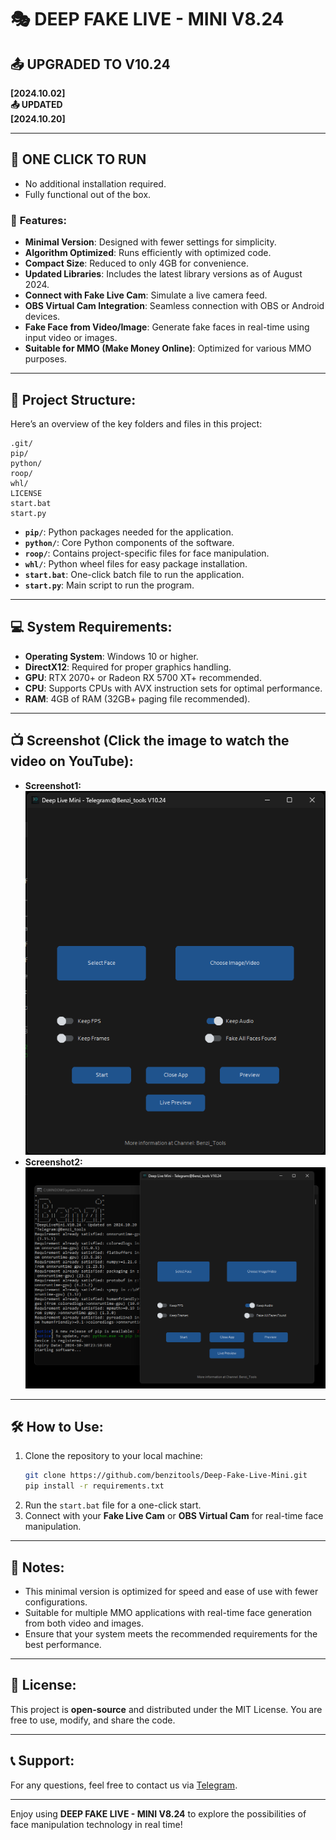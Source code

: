 
# 🎭 DEEP FAKE LIVE - MINI V8.24  
## 📤 UPGRADED TO V10.24  
**[2024.10.02]**  
**📤 UPDATED**  
**[2024.10.20]**

---

## 🚬 ONE CLICK TO RUN  
- No additional installation required.  
- Fully functional out of the box.

### 🎉 **Features**:
- **Minimal Version**: Designed with fewer settings for simplicity.  
- **Algorithm Optimized**: Runs efficiently with optimized code.  
- **Compact Size**: Reduced to only 4GB for convenience.  
- **Updated Libraries**: Includes the latest library versions as of August 2024.  
- **Connect with Fake Live Cam**: Simulate a live camera feed.  
- **OBS Virtual Cam Integration**: Seamless connection with OBS or Android devices.  
- **Fake Face from Video/Image**: Generate fake faces in real-time using input video or images.  
- **Suitable for MMO (Make Money Online)**: Optimized for various MMO purposes.

---

## 📁 **Project Structure**:
Here’s an overview of the key folders and files in this project:

```
.git/
pip/
python/
roop/
whl/
LICENSE
start.bat
start.py
```

- **`pip/`**: Python packages needed for the application.  
- **`python/`**: Core Python components of the software.  
- **`roop/`**: Contains project-specific files for face manipulation.  
- **`whl/`**: Python wheel files for easy package installation.  
- **`start.bat`**: One-click batch file to run the application.  
- **`start.py`**: Main script to run the program.

---

## 💻 **System Requirements**:
- **Operating System**: Windows 10 or higher.  
- **DirectX12**: Required for proper graphics handling.  
- **GPU**: RTX 2070+ or Radeon RX 5700 XT+ recommended.  
- **CPU**: Supports CPUs with AVX instruction sets for optimal performance.  
- **RAM**: 4GB of RAM (32GB+ paging file recommended).  

---

## 📺 Screenshot (Click the image to watch the video on YouTube):
- **Screenshot1:**
[![Screenshot1](https://github.com/benzitools/DeepLiveMini.V10.24/blob/main/screenshot/1.png)](https://youtu.be/0Vhw7FxUz8Q)
- **Screenshot2:**
[![Screenshot2](https://github.com/benzitools/DeepLiveMini.V10.24/blob/main/screenshot/2.png)](https://youtu.be/0Vhw7FxUz8Q)

---

## 🛠️ **How to Use**:
1. Clone the repository to your local machine:
   ```bash
   git clone https://github.com/benzitools/Deep-Fake-Live-Mini.git
   pip install -r requirements.txt
   ```
2. Run the `start.bat` file for a one-click start.  
3. Connect with your **Fake Live Cam** or **OBS Virtual Cam** for real-time face manipulation.  

---

## 🔧 **Notes**:
- This minimal version is optimized for speed and ease of use with fewer configurations.  
- Suitable for multiple MMO applications with real-time face generation from both video and images.  
- Ensure that your system meets the recommended requirements for the best performance.  

---

## 📄 **License**:
This project is **open-source** and distributed under the MIT License. You are free to use, modify, and share the code.

---

## 📞 **Support**:
For any questions, feel free to contact us via [Telegram](https://t.me/Benzi_chat_bot).

---

Enjoy using **DEEP FAKE LIVE - MINI V8.24** to explore the possibilities of face manipulation technology in real time!
